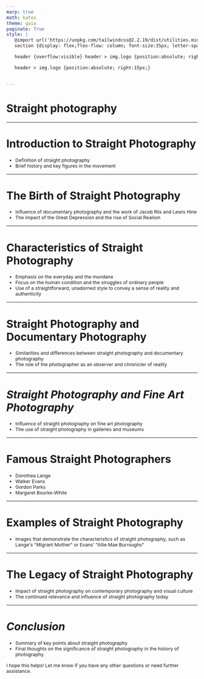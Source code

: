 ```yaml
---
marp: true
math: katex
theme: gaia
paginate: True
style: |
   @import url('https://unpkg.com/tailwindcss@2.2.19/dist/utilities.min.css');
   section {display: flex;flex-flow: column; font-size:35px; letter-spacing:1.4px;}

   header {overflow:visible} header > img.logo {position:absolute; right:15px;}

   header > img.logo {position:absolute; right:15px;}


---
```

<!-- backgroundColor: white -->
<!-- _class: lead -->

 # Straight photography

---
<style scoped>p,li {font-size:0.92em}</style>

 # Introduction to Straight Photography

- Definition of straight photography
- Brief history and key figures in the movement

---
<style scoped>p,li {font-size:0.92em}</style>

 # The Birth of Straight Photography
- Influence of documentary photography and the work of Jacob Riis and Lewis Hine
- The impact of the Great Depression and the rise of Social Realism


---
<style scoped>p,li {font-size:0.88em}</style>

 # Characteristics of Straight Photography
- Emphasis on the everyday and the mundane
- Focus on the human condition and the struggles of ordinary people
- Use of a straightforward, unadorned style to convey a sense of reality and authenticity


---
<style scoped>p,li {font-size:0.92em}</style>

 # Straight Photography and Documentary Photography

- Similarities and differences between straight photography and documentary photography
- The role of the photographer as an observer and chronicler of reality

---
<style scoped>p,li {font-size:0.92em}</style>

 # _Straight Photography and Fine Art Photography_

- Influence of straight photography on fine art photography
- The use of straight photography in galleries and museums

---
<style scoped>p,li {font-size:0.84em}</style>

 # Famous Straight Photographers

- Dorothea Lange
- Walker Evans
- Gordon Parks
- Margaret Bourke-White

---
<style scoped>p,li {font-size:0.96em}</style>

 # **Examples of Straight Photography**

- Images that demonstrate the characteristics of straight photography, such as Lange's "Migrant Mother" or Evans' "Allie Mae Burroughs"

---
<style scoped>p,li {font-size:0.92em}</style>

 # The Legacy of Straight Photography
- Impact of straight photography on contemporary photography and visual culture
- The continued relevance and influence of straight photography today


---
<style scoped>p,li {font-size:0.88em}</style>

 # _Conclusion_
- Summary of key points about straight photography
- Final thoughts on the significance of straight photography in the history of photography.

I hope this helps! Let me know if you have any other questions or need further assistance.
